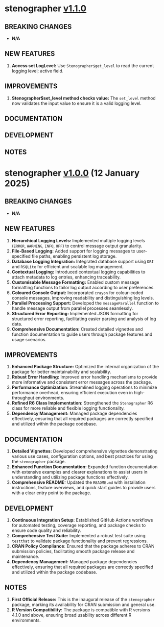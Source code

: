 # stenographer [v1.1.0](https://github.com/dereckmezquita/stenographer/milestone/2)

## BREAKING CHANGES

- **N/A**

## NEW FEATURES

1. **Access set LogLevel:** Use `Stenographer$get_level` to read the current logging level; active field.

## IMPROVEMENTS

1. **Stenographer$set_level method checks value:** The `set_level` method now validates the input value to ensure it is a valid logging level.

## DOCUMENTATION

## DEVELOPMENT

## NOTES

# stenographer [v1.0.0](https://github.com/dereckmezquita/stenographer/milestone/1) (12 January 2025)

## BREAKING CHANGES

- **N/A**

## NEW FEATURES

1. **Hierarchical Logging Levels:** Implemented multiple logging levels (`ERROR`, `WARNING`, `INFO`, `OFF`) to control message output granularity.
2. **File-Based Logging:** Added support for logging messages to user-specified file paths, enabling persistent log storage.
3. **Database Logging Integration:** Integrated database support using `DBI` and `RSQLite` for efficient and scalable log management.
4. **Contextual Logging:** Introduced contextual logging capabilities to attach metadata to log entries, enhancing traceability.
5. **Customisable Message Formatting:** Enabled custom message formatting functions to tailor log output according to user preferences.
6. **Coloured Console Output:** Incorporated `crayon` for colour-coded console messages, improving readability and distinguishing log levels.
7. **Parallel Processing Support:** Developed the `messageParallel` function to handle message output from parallel processes seamlessly.
8. **Structured Error Reporting:** Implemented JSON formatting for structured error reporting, facilitating easier parsing and analysis of log data.
9. **Comprehensive Documentation:** Created detailed vignettes and function documentation to guide users through package features and usage scenarios.

## IMPROVEMENTS

1. **Enhanced Package Structure:** Optimized the internal organization of the package for better maintainability and scalability.
2. **Robust Error Handling:** Improved error handling mechanisms to provide more informative and consistent error messages across the package.
3. **Performance Optimization:** Streamlined logging operations to minimize performance overhead, ensuring efficient execution even in high-throughput environments.
4. **Refined R6 Class Implementation:** Strengthened the `Stenographer` R6 class for more reliable and flexible logging functionality.
5. **Dependency Management:** Managed package dependencies effectively, ensuring that all required packages are correctly specified and utilized within the package codebase.

## DOCUMENTATION

1. **Detailed Vignettes:** Developed comprehensive vignettes demonstrating various use cases, configuration options, and best practices for using the `stenographer` package.
2. **Enhanced Function Documentation:** Expanded function documentation with extensive examples and clearer explanations to assist users in understanding and utilizing package functions effectively.
3. **Comprehensive README:** Updated the `README.md` with installation instructions, feature overviews, and quick start guides to provide users with a clear entry point to the package.

## DEVELOPMENT

1. **Continuous Integration Setup:** Established GitHub Actions workflows for automated testing, coverage reporting, and package checks to ensure code quality and reliability.
2. **Comprehensive Test Suite:** Implemented a robust test suite using `testthat` to validate package functionality and prevent regressions.
3. **CRAN Policy Compliance:** Ensured that the package adheres to CRAN submission policies, facilitating smooth package release and maintenance.
4. **Dependency Management:** Managed package dependencies effectively, ensuring that all required packages are correctly specified and utilized within the package codebase.

## NOTES

1. **First Official Release:** This is the inaugural release of the `stenographer` package, marking its availability for CRAN submission and general use.
2. **R Version Compatibility:** The package is compatible with R versions 4.1.0 and above, ensuring broad usability across different R environments.